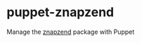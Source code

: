 puppet-znapzend
==================

Manage the [znapzend](http://www.znapzend.org/) package with Puppet 
